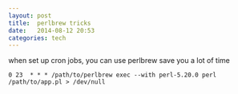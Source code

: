 ```yaml
---
layout: post
title:  perlbrew tricks
date:   2014-08-12 20:53 
categories: tech 
---
```

when set up cron jobs, you can use perlbrew save you 
a lot of time

```{bash}
0 23  * * * /path/to/perlbrew exec --with perl-5.20.0 perl /path/to/app.pl > /dev/null
```

